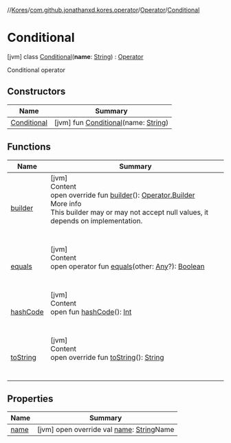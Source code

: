 //[Kores](../../../index.md)/[com.github.jonathanxd.kores.operator](../../index.md)/[Operator](../index.md)/[Conditional](index.md)



# Conditional  
 [jvm] class [Conditional](index.md)(**name**: [String](https://kotlinlang.org/api/latest/jvm/stdlib/kotlin/-string/index.html)) : [Operator](../index.md)

Conditional operator

   


## Constructors  
  
|  Name|  Summary| 
|---|---|
| <a name="com.github.jonathanxd.kores.operator/Operator.Conditional/Conditional/#kotlin.String/PointingToDeclaration/"></a>[Conditional](-conditional.md)| <a name="com.github.jonathanxd.kores.operator/Operator.Conditional/Conditional/#kotlin.String/PointingToDeclaration/"></a> [jvm] fun [Conditional](-conditional.md)(name: [String](https://kotlinlang.org/api/latest/jvm/stdlib/kotlin/-string/index.html))   <br>


## Functions  
  
|  Name|  Summary| 
|---|---|
| <a name="com.github.jonathanxd.kores.operator/Operator/builder/#/PointingToDeclaration/"></a>[builder](../builder.md)| <a name="com.github.jonathanxd.kores.operator/Operator/builder/#/PointingToDeclaration/"></a>[jvm]  <br>Content  <br>open override fun [builder](../builder.md)(): [Operator.Builder](../-builder/index.md)  <br>More info  <br>This builder may or may not accept null values, it depends on implementation.  <br><br><br>
| <a name="kotlin/Any/equals/#kotlin.Any?/PointingToDeclaration/"></a>[equals](../../../com.github.jonathanxd.kores.util/-simple-resolver/index.md#%5Bkotlin%2FAny%2Fequals%2F%23kotlin.Any%3F%2FPointingToDeclaration%2F%5D%2FFunctions%2F-1211764316)| <a name="kotlin/Any/equals/#kotlin.Any?/PointingToDeclaration/"></a>[jvm]  <br>Content  <br>open operator fun [equals](../../../com.github.jonathanxd.kores.util/-simple-resolver/index.md#%5Bkotlin%2FAny%2Fequals%2F%23kotlin.Any%3F%2FPointingToDeclaration%2F%5D%2FFunctions%2F-1211764316)(other: [Any](https://kotlinlang.org/api/latest/jvm/stdlib/kotlin/-any/index.html)?): [Boolean](https://kotlinlang.org/api/latest/jvm/stdlib/kotlin/-boolean/index.html)  <br><br><br>
| <a name="kotlin/Any/hashCode/#/PointingToDeclaration/"></a>[hashCode](../../../com.github.jonathanxd.kores.util/-simple-resolver/index.md#%5Bkotlin%2FAny%2FhashCode%2F%23%2FPointingToDeclaration%2F%5D%2FFunctions%2F-1211764316)| <a name="kotlin/Any/hashCode/#/PointingToDeclaration/"></a>[jvm]  <br>Content  <br>open fun [hashCode](../../../com.github.jonathanxd.kores.util/-simple-resolver/index.md#%5Bkotlin%2FAny%2FhashCode%2F%23%2FPointingToDeclaration%2F%5D%2FFunctions%2F-1211764316)(): [Int](https://kotlinlang.org/api/latest/jvm/stdlib/kotlin/-int/index.html)  <br><br><br>
| <a name="com.github.jonathanxd.kores.operator/Operator/toString/#/PointingToDeclaration/"></a>[toString](../to-string.md)| <a name="com.github.jonathanxd.kores.operator/Operator/toString/#/PointingToDeclaration/"></a>[jvm]  <br>Content  <br>open override fun [toString](../to-string.md)(): [String](https://kotlinlang.org/api/latest/jvm/stdlib/kotlin/-string/index.html)  <br><br><br>


## Properties  
  
|  Name|  Summary| 
|---|---|
| <a name="com.github.jonathanxd.kores.operator/Operator.Conditional/name/#/PointingToDeclaration/"></a>[name](index.md#%5Bcom.github.jonathanxd.kores.operator%2FOperator.Conditional%2Fname%2F%23%2FPointingToDeclaration%2F%5D%2FProperties%2F-1211764316)| <a name="com.github.jonathanxd.kores.operator/Operator.Conditional/name/#/PointingToDeclaration/"></a> [jvm] open override val [name](index.md#%5Bcom.github.jonathanxd.kores.operator%2FOperator.Conditional%2Fname%2F%23%2FPointingToDeclaration%2F%5D%2FProperties%2F-1211764316): [String](https://kotlinlang.org/api/latest/jvm/stdlib/kotlin/-string/index.html)Name   <br>

